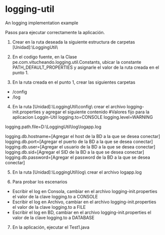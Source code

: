 # logging-util
An logging implementation example 

Pasos para ejecutar correctamente la aplicación.
1. Crear en la ruta deseada la siguiente estructura de carpetas [Unidad]:\LoggingUtil\

2. En el codigo fuente, en la Clase pe.com.vitucheando.logging.util.Constants, ubicar la constante PATH_DEFAULT_PROPERTIES y asignarle el valor de la ruta creada en el punto 1.

3. En la ruta creada en el punto 1, crear las siguientes carpetas
- /config
- /log

4. En la ruta [Unidad]:\LoggingUtil\config\ crear el archivo logging-init.properties y agregar el siguiente contenido
#Valores fijo para la aplicacion Loggin-Util 
logging.to=CONSOLE
logging.level=WARNING

logging.path.file=D:\\LoggingUtil\\log\\logapp.log

logging.db.hostname=[Agregar el host de la BD a la que se desea conectar]
logging.db.port=[Agregar el puerto de la BD a la que se desea conectar]
logging.db.user=[Agregar el usuario de la BD a la que se desea conectar]
logging.db.sid=[Agregar el SID de la BD a la que se desea conectar]
logging.db.password=[Agregar el password de la BD a la que se desea conectar]

5. En la ruta [Unidad]:\LoggingUtil\log\ crear el archivo logapp.log

6. Para probar los escenarios
- Escribir el log en Consola, cambiar en el archivo logging-init.properties el valor de la clave logging.to a CONSOLE
- Escribir el log en Archivo, cambiar en el archivo logging-init.properties el valor de la clave logging.to a FILE
- Escribir el log en BD, cambiar en el archivo logging-init.properties el valor de la clave logging.to a DATABASE

7. En la aplicación, ejecutar el Test1.java
